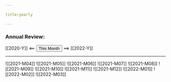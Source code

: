 --- 
title:yearly 
---
### Annual Review:

[[2020-Y]] <== <button class="date_button_today">This Month</button> ==> [[2022-Y]]

---

![[2021-M04]]
![[2021-M05]]
![[2021-M06]]
![[2021-M07]]
![[2021-M08]]
![[2021-M09]]
![[2021-M10]]
![[2021-M11]]
![[2021-M12]]
![[2022-M01]]
![[2022-M02]]
![[2022-M03]]
